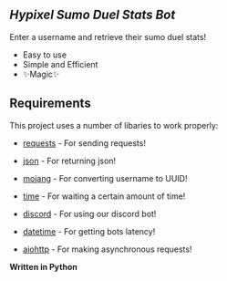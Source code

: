 ## _Hypixel Sumo Duel Stats Bot_

Enter a username and retrieve their sumo duel stats!

- Easy to use
- Simple and Efficient
- ✨Magic✨

## Requirements

This project uses a number of libaries to work properly:

- [requests] - For sending requests!
- [json] - For returning json!
- [mojang] - For converting username to UUID!
- [time] - For waiting a certain amount of time!
- [discord] - For using our discord bot!
- [datetime] - For getting bots latency!
- [aiohttp] - For making asynchronous requests!


   [requests]: <https://docs.python-requests.org/en/latest/>
   [json]: <https://docs.python.org/3/library/json.html#module-json>
   [mojang]: <https://mojang.readthedocs.io/en/latest/>
   [time]: <https://docs.python.org/3/library/time.html>
   [discord]: <https://discordpy.readthedocs.io/en/stable/>
   [datetime]: <https://docs.python.org/3/library/datetime.html>
   [aiohttp]: <https://docs.aiohttp.org/en/stable/>

**Written in Python**

